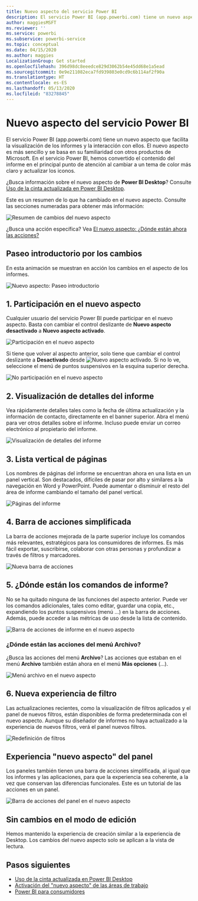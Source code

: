 ```yaml
---
title: Nuevo aspecto del servicio Power BI
description: El servicio Power BI (app.powerbi.com) tiene un nuevo aspecto. En este artículo se describe cómo navegar por los informes con el nuevo aspecto.
author: maggiesMSFT
ms.reviewer: ''
ms.service: powerbi
ms.subservice: powerbi-service
ms.topic: conceptual
ms.date: 04/15/2020
ms.author: maggies
LocalizationGroup: Get started
ms.openlocfilehash: 396d98dc8eeedce829d3062b54e45dd68e1a5ead
ms.sourcegitcommit: 0e9e211082eca7fd939803e0cd9c6b114af2f90a
ms.translationtype: HT
ms.contentlocale: es-ES
ms.lasthandoff: 05/13/2020
ms.locfileid: "83278845"
---
```

# <a name="the-new-look-of-the-power-bi-service"></a>Nuevo aspecto del servicio Power BI

El servicio Power BI (app.powerbi.com) tiene un nuevo aspecto que facilita la visualización de los informes y la interacción con ellos. El nuevo aspecto es más sencillo y se basa en su familiaridad con otros productos de Microsoft. En el servicio Power BI, hemos convertido el contenido del informe en el principal punto de atención al cambiar a un tema de color más claro y actualizar los iconos. 

¿Busca información sobre el nuevo aspecto de **Power BI Desktop**? Consulte [Uso de la cinta actualizada en Power BI Desktop](create-reports/desktop-ribbon.md).

Este es un resumen de lo que ha cambiado en el nuevo aspecto. Consulte las secciones numeradas para obtener más información:

![Resumen de cambios del nuevo aspecto](media/service-new-look/power-bi-new-look-changes.png)

¿Busca una acción específica? Vea [El nuevo aspecto: ¿Dónde están ahora las acciones?](service-new-look-where-actions.md)

## <a name="quick-tour-of-the-changes"></a>Paseo introductorio por los cambios

En esta animación se muestran en acción los cambios en el aspecto de los informes.

![Nuevo aspecto: Paseo introductorio](media/service-new-look/power-bi-new-look-quick-tour.gif)

## <a name="1-opt-in-to-the-new-look"></a>1. Participación en el nuevo aspecto

Cualquier usuario del servicio Power BI puede participar en el nuevo aspecto. Basta con cambiar el control deslizante de **Nuevo aspecto desactivado** a **Nuevo aspecto activado**.

![Participación en el nuevo aspecto](media/service-new-look/power-bi-new-look-off.png)

Si tiene que volver al aspecto anterior, solo tiene que cambiar el control deslizante a **Desactivado** desde ![Nuevo aspecto activado](media/service-new-look/power-bi-new-look-toggle-on.png). Si no lo ve, seleccione el menú de puntos suspensivos en la esquina superior derecha.

![No participación en el nuevo aspecto](media/service-new-look/power-bi-new-look-on.png)

## <a name="2-view-report-details"></a>2. Visualización de detalles del informe 

Vea rápidamente detalles tales como la fecha de última actualización y la información de contacto, directamente en el banner superior.  Abra el menú para ver otros detalles sobre el informe. Incluso puede enviar un correo electrónico al propietario del informe.

![Visualización de detalles del informe](media/service-new-look/power-bi-new-look-metadata.png)

## <a name="3-vertical-list-of-pages"></a>3. Lista vertical de páginas 
Los nombres de páginas del informe se encuentran ahora en una lista en un panel vertical. Son destacados, difíciles de pasar por alto y similares a la navegación en Word y PowerPoint. Puede aumentar o disminuir el resto del área de informe cambiando el tamaño del panel vertical.

![Páginas del informe](media/service-new-look/power-bi-new-look-report-pages.png)

## <a name="4-simplified-action-bar"></a>4. Barra de acciones simplificada 

La barra de acciones mejorada de la parte superior incluye los comandos más relevantes, estratégicos para los consumidores de informes. Es más fácil exportar, suscribirse, colaborar con otras personas y profundizar a través de filtros y marcadores.

![Nueva barra de acciones](media/service-new-look/power-bi-new-look-action-bar.png)

## <a name="5-where-are-the-report-commands"></a>5. ¿Dónde están los comandos de informe?

No se ha quitado ninguna de las funciones del aspecto anterior. Puede ver los comandos adicionales, tales como editar, guardar una copia, etc., expandiendo los puntos suspensivos (menú ...) en la barra de acciones. Además, puede acceder a las métricas de uso desde la lista de contenido.

![Barra de acciones de informe en el nuevo aspecto](media/service-new-look/power-bi-report-action-bar-new-look.gif)

### <a name="where-are-file-menu-actions"></a>¿Dónde están las acciones del menú Archivo?

¿Busca las acciones del menú **Archivo**? Las acciones que estaban en el menú **Archivo** también están ahora en el menú **Más opciones** (...). 

![Menú archivo en el nuevo aspecto](media/service-new-look/power-bi-file-menu-new-look.gif)

## <a name="6-new-filter-experience"></a>6. Nueva experiencia de filtro

Las actualizaciones recientes, como la visualización de filtros aplicados y el panel de nuevos filtros, están disponibles de forma predeterminada con el nuevo aspecto. Aunque su diseñador de informes no haya actualizado a la experiencia de nuevos filtros, verá el panel nuevos filtros.

![Redefinición de filtros](media/service-new-look/power-bi-new-look-filters.png)

## <a name="dashboard-new-look-experience"></a>Experiencia "nuevo aspecto" del panel 

Los paneles también tienen una barra de acciones simplificada, al igual que los informes y las aplicaciones, para que la experiencia sea coherente, a la vez que conservan las diferencias funcionales. Este es un tutorial de las acciones en un panel.
 
![Barra de acciones del panel en el nuevo aspecto](media/service-new-look/power-bi-dashboard-action-bar-new-look.gif)

## <a name="no-changes-to-edit-mode"></a>Sin cambios en el modo de edición 

Hemos mantenido la experiencia de creación similar a la experiencia de Desktop. Los cambios del nuevo aspecto solo se aplican a la vista de lectura.

## <a name="next-steps"></a>Pasos siguientes

- [Uso de la cinta actualizada en Power BI Desktop](create-reports/desktop-ribbon.md)
- [Activación del "nuevo aspecto" de las áreas de trabajo](collaborate-share/service-workspaces-new-look.md)
- [Power BI para consumidores](consumer/end-user-consumer.md)
